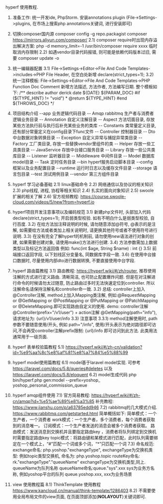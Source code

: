 hyperf 使用教程.
1) 准备工作: 统一开发ide, PhpStorm. 安装annotations plugin (File->Settings->plugins, 在市场上搜索php annotations关键词, 进行安装即可)
2) 切换composer国内源 composer config -g repo.packagist composer https://mirrors.aliyun.com/composer/
    2.1) composer require时出现内存溢出解决方案: php -d memory_limit=-1 /usr/bin/composer require xxxx 临时取消内存限制
    2.2) 如遇vendor目录代码报错, 则可能是依赖代码版本过旧, 需要 composer update -o
3) 统一编辑器配置
    3.1) File->Settings->Editor->File And Code Templates->includes->PHP File Header, 在空白处新增  declare(strict_types=1);
    3.2) 统一注释模板: File->Settings->Editor->File And Code Templates->PHP Function Doc Comment 新增方法描述, 方法作者, 方法编写日期. 整个模板如下:
        /**
        describe 
        author derick
        date ${DATE}
        ${PARAM_DOC}
        #if (${TYPE_HINT} != "void") * @return ${TYPE_HINT}
        #end
        ${THROWS_DOC}
        */
4) 项目结构介绍
--app       业务逻辑代码目录
    -- Amqp           rabbitmq 生产者与消费者逻辑业务目录
    -- Annotation     自定义注解目录
    -- Aspect         方法切面目录, 存放某些方法执行前与执行后补充某些业务的类库
    -- Constants      类常量定义目录, 还有部分常量定义在config目录下func文件
    -- Controller     控制器目录
    -- Dto            中台数据对象转换目录
    -- Exception      自定义异常与捕捉异常类目录
    -- Factory        工厂类目录, 存放一些替换vendor里组件的类
    -- Helper         存放一些工具类目录
    -- JavaService    存放中台接口服务目录
    -- Library        存放一些公共类库目录
    -- Listener       监听器目录
    -- Middleware     中间件目录
    -- Model          数据库model目录
    -- Task           定时任务目录
--bin       hyperf服务启动脚本目录
--config    框架以及业务配置目录
--runtime   运行时日志以及缓存文件目录
--storage   语言包目录
--test      测试用例目录
--vendor    第三方组件目录

2) hyperf 学习必备基础
    2.1) linux基础命令
    2.2) 网络通信以及协议的相关知识
    2.3) php线程, 进程, 协程等相关知识
    2.4) 扎实的面向对象知识
    2.5) swoole扩展的相关了解
    2.6) 官方视频教程: https://course.swoole-cloud.com/videos/5/new?from=hyperf.io
    
3) hyperf项目开发注意事项以及编码规范
    3.1) 新建php文件时, 头部加入代码declare(strict_types=1); 开启弱类型校验. 如有不明白什么是弱类型校验, 自行百度.
    3.2) 在给方法加注释说明的时候, 请勿随意添加@符号, @表示的是注解, 如需要给方法或者类加上相关说明时, 请更换其他符号或者不使用符号进行说明. 
    3.3) 在没有完全了解hyperf的机制前, 请勿使用new语法进行对象的创建, 如果需要创建对象, 请使用make()方法进行创建.
    3.4) 方法参数需加上数据类型以及标记方法返回值 例如: func(int $age, String $name) : int {}
    3.5) 前端接口返回字段, 以下划线区分变量名, 同数据库字段一致.
    3.6) 在使用中台接口数据时, 尽量使用内部dto进行数据转换, 不要直接使用中台字段.
    
4) hyperf 路由篇教程
    3.1) 路由教程: https://hyperf.wiki/#/zh/router, 推荐使用注解的方式进行定义路由. 清晰简洁, 也可防止配置爆炸问题. 但是在对注解进行命令的时候请勿太过随意, 防止路由过多时无法快速定位到controller. 所以注解命名请保持注解名和controller命一致.
    3.2) 总结: controller上加入@Controller注解, method上加入Mapping类注解, 例如:@RequestMapping or @GetMapping or @PostMapping  or @PutMapping or @PatchMapping or @DeleteMapping.即可实现路由自定义的使用. demo: controller注解 @Controller(prefix="/v1/user") + action注解 @GetMapping(path="info"), 请求地址为: {url}/v1/user/info
    3.3) 注意事项
        3.3.1) method注解使用时, path参数不要随意使用/开头, 例如 path="/info", 使用/开头表示为绝对路径即可访问,不会再受controller注解prefix限制:  {url}/info 即可访问到此方法. 此类用法通常用于一级页面.

5) hyperf 表单校验篇教程
    5.1) https://hyperf.wiki/#/zh-cn/validation?id=%e9%aa%8c%e8%af%81%e8%a7%84%e5%88%99

6) hyperf model使用篇教程
    6.1) model基于laravel model实现. 可参考 https://laravel.com/docs/5.8/queries#deletes 以及 https://laravel.com/docs/5.8/eloquent
    6.2) model生成代码 php bin/hyperf.php gen:model --prefix=yoshop_ yoshop_personal_commission_queue
      
7) hyperf amqp组件使用 
    7.1) 官方简易教程: https://hyperf.wiki/#/zh-cn/amqp?id=%e5%ae%89%e8%a3%85   补充教程: https://www.jianshu.com/p/a63785edd946
    7.2) rabbitmq的几大模式介绍. https://www.rabbitmq.com/getstarted.html 简单概括如下:
        简单模式：一个生产者，一个消费者
        work模式：一个生产者，多个消费者，每个消费者获取到的消息唯一。
        订阅模式：一个生产者发送的消息会被多个消费者获取。
        路由模式：发送消息到交换机并且要指定路由key ，消费者将队列绑定到交换机时需要指定路由key
        topic模式：将路由键和某模式进行匹配，此时队列需要绑定在一个模式上，“#”匹配一个词或多个词，“*”只匹配一个词 
    7.3) 命名规范:  
        exchange命名: php.yoshop."exchangeType",  exchangeType为交换机类型: 例如topic类型交换机, 命名为: php.yoshop.topic
        routeKey命名: rk."exchangeType"."queueName" exchangeType为交换机类型,同上.  queueName为队列名称
        queueName命名:queue."sys".xxx sys为业务方名称, 例如yoshop平台的队列 queue.yoshop.xxx,  xxx为业务场景

8) view 使用教程篇
	8.1) ThinkTemplate 使用教程 https://www.kancloud.cn/manual/think-template/1286403
	8.2) 不需要使用全局布局文件的view页面, 在页面顶部添加{__NOLAYOUT__}关键词即可.